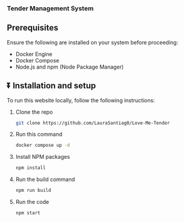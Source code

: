 
### Tender Management System

## Prerequisites

  Ensure the following are installed on your system before proceeding:

- Docker Engine
- Docker Compose
- Node.js and npm (Node Package Manager)

## ⏬ Installation and setup

  To run this website locally, follow the following instructions:

1. Clone the repo

   ```sh
   git clone https://github.com/LauraSantiag0/Love-Me-Tender
   ```

2. Run this command

   ```sh
   docker compose up -d
   ```

3. Install NPM packages

   ```sh
   npm install
   ```

4. Run the build command

   ```sh
   npm run build
   ```

5. Run the code

   ```sh
   npm start
   ```

   <br>


